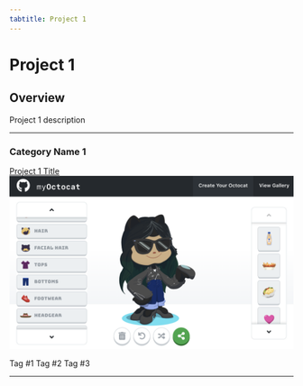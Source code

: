 ```yaml
---
tabtitle: Project 1
---
```


# Project 1

## Overview

Project 1 description

---

### Category Name 1

[Project 1 Title](/sample_page)
<img src="images/test.png?raw=true"/>
<div class="tags">
    <span>Tag #1</span>
    <span>Tag #2</span>
    <span>Tag #3</span>
</div>

---